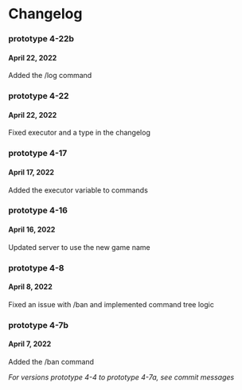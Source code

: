 # Changelog

### prototype 4-22b
#### April 22, 2022

Added the /log command

### prototype 4-22
#### April 22, 2022

Fixed executor and a type in the changelog

### prototype 4-17
#### April 17, 2022

Added the executor variable to commands

### prototype 4-16
#### April 16, 2022

Updated server to use the new game name

### prototype 4-8
#### April 8, 2022

Fixed an issue with /ban and implemented command tree logic

### prototype 4-7b
#### April 7, 2022

Added the /ban command

*For versions prototype 4-4 to prototype 4-7a, see commit messages*